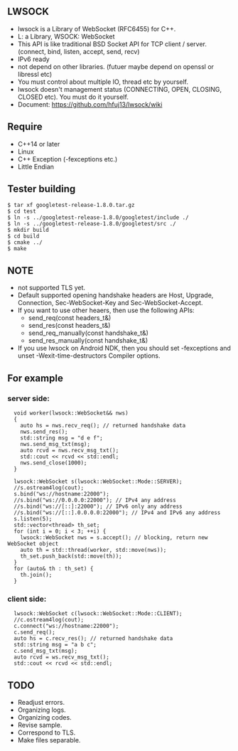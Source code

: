 ## LWSOCK

* lwsock is a Library of WebSocket (RFC6455) for C++.
* L: a Library, WSOCK: WebSocket
* This API is like traditional BSD Socket API for TCP client / server. (connect, bind, listen, accept, send, recv)
* IPv6 ready
* not depend on other libraries. (futuer maybe depend on openssl or libressl etc)
* You must control about multiple IO, thread etc by yourself.
* lwsock doesn't management status (CONNECTING, OPEN, CLOSING, CLOSED etc). You must do it yourself.
* Document: https://github.com/hfuj13/lwsock/wiki

## Require

* C++14 or later
* Linux
* C++ Exception (-fexceptions etc.)
* Little Endian

## Tester building

```
$ tar xf googletest-release-1.8.0.tar.gz
$ cd test
$ ln -s ../googletest-release-1.8.0/googletest/include ./
$ ln -s ../googletest-release-1.8.0/googletest/src ./
$ mkdir build
$ cd build
$ cmake ../
$ make
```

## NOTE

* not supported TLS yet.
* Default supported opening handshake headers are Host, Upgrade, Connection, Sec-WebSocket-Key and Sec-WebSocket-Accept.
* If you want to use other heaers, then use the following APIs:
  * send_req(const headers_t&)
  * send_res(const headers_t&)
  * send_req_manually(const handshake_t&)
  * send_res_manually(const handshake_t&)
* If you use lwsock on Android NDK, then you should set -fexceptions and unset -Wexit-time-destructors Compiler options.

## For example

### server side:

```
  void worker(lwsock::WebSocket&& nws)
  {
    auto hs = nws.recv_req(); // returned handshake data
    nws.send_res();
    std::string msg = "d e f";
    nws.send_msg_txt(msg);
    auto rcvd = nws.recv_msg_txt();
    std::cout << rcvd << std::endl;
    nws.send_close(1000);
  }

  lwsock::WebSocket s(lwsock::WebSocket::Mode::SERVER);
  //s.ostream4log(cout);
  s.bind("ws://hostname:22000");
  //s.bind("ws://0.0.0.0:22000"); // IPv4 any address
  //s.bind("ws://[::]:22000"); // IPv6 only any address
  //s.bind("ws://[::].0.0.0.0:22000"); // IPv4 and IPv6 any address
  s.listen(5);
  std::vector<thread> th_set;
  for (int i = 0; i < 3; ++i) {
    lwsock::WebSocket nws = s.accept(); // blocking, return new WebSocket object
    auto th = std::thread(worker, std::move(nws));
    th_set.push_back(std::move(th));
  }
  for (auto& th : th_set) {
    th.join();
  }
```

### client side:

```
  lwsock::WebSocket c(lwsock::WebSocket::Mode::CLIENT);
  //c.ostream4log(cout);
  c.connect("ws://hostname:22000");
  c.send_req();
  auto hs = c.recv_res(); // returned handshake data
  std::string msg = "a b c";
  c.send_msg_txt(msg);
  auto rcvd = ws.recv_msg_txt();
  std::cout << rcvd << std::endl;
```

## TODO

* Readjust errors.
* Organizing logs.
* Organizing codes.
* Revise sample.
* Correspond to TLS.
* Make files separable.
